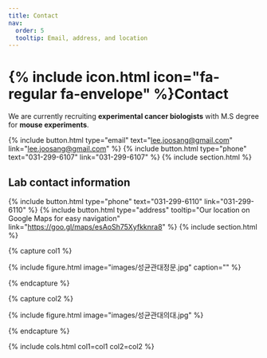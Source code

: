 ```yaml
---
title: Contact
nav:
  order: 5
  tooltip: Email, address, and location
---
```


# {% include icon.html icon="fa-regular fa-envelope" %}**Contact**

We are currently recruiting **experimental cancer biologists** with M.S degree for **mouse experiments**. 

{%
  include button.html
  type="email"
  text="lee.joosang@gmail.com"
  link="lee.joosang@gmail.com"
%}
{%
  include button.html
  type="phone"
  text="031-299-6107"
  link="031-299-6107"
%}
{% include section.html %}

## Lab contact information
{%
  include button.html
  type="phone"
  text="031-299-6110"
  link="031-299-6110"
%}
{%
  include button.html
  type="address"
  tooltip="Our location on Google Maps for easy navigation"
  link="https://goo.gl/maps/esAoSh75Xyfkknra8"
%}
{% include section.html %}


{% capture col1 %}

{%
  include figure.html
  image="images/성균관대정문.jpg"
  caption=""
%}

{% endcapture %}

{% capture col2 %}

{%
  include figure.html
  image="images/성균관대의대.jpg"
%}

{% endcapture %}

{% include cols.html col1=col1 col2=col2 %}

